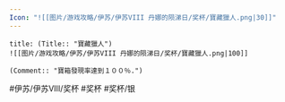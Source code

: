 ```yaml
---
Icon: "![[图片/游戏攻略/伊苏/伊苏VIII 丹娜的陨涕日/奖杯/寶藏獵人.png|30]]"
---
```

```ad-common-silver-trophy
title: (Title:: "寶藏獵人")
![[图片/游戏攻略/伊苏/伊苏VIII 丹娜的陨涕日/奖杯/寶藏獵人.png|100]]

(Comment:: "寶箱發現率達到１００％.")
```

#伊苏/伊苏VIII/奖杯 #奖杯 #奖杯/银
